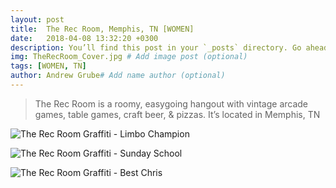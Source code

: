 ```yaml
---
layout: post
title:  The Rec Room, Memphis, TN [WOMEN]
date:   2018-04-08 13:32:20 +0300
description: You’ll find this post in your `_posts` directory. Go ahead and edit it and re-build the site to see your changes. # Add post description (optional)
img: TheRecRoom_Cover.jpg # Add image post (optional)
tags: [WOMEN, TN]
author: Andrew Grube# Add name author (optional)
---
```


> The Rec Room is a roomy, easygoing hangout with vintage arcade games, table games, craft beer, & pizzas. It’s located in Memphis, TN

![The Rec Room Graffiti - Limbo Champion]({{site.baseurl}}/assets/img/TheRecRoom_LimboChampion.jpg)

![The Rec Room Graffiti - Sunday School]({{site.baseurl}}/assets/img/TheRecRoom_SundaeSchool.jpg)

![The Rec Room Graffiti - Best Chris]({{site.baseurl}}/assets/img/TheRecRoom_BestChris.jpg)
